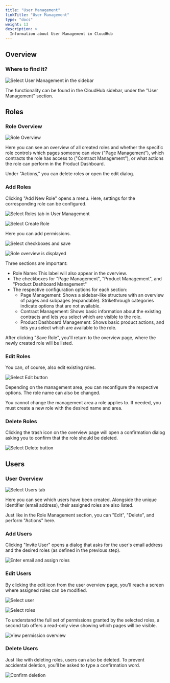 ```yaml
---
title: "User Management"
linkTitle: "User Management"
type: "docs"
weight: 13
description: >
  Information about User Management in CloudHub
---
```


## Overview

### Where to find it?

![Select User Management in the sidebar](../../../img/user-management/u0.5.png)

The functionality can be found in the CloudHub sidebar, under the "User Management" section.

## Roles

### Role Overview

![Role Overview](../../../img/user-management/ue2.png)

Here you can see an overview of all created roles and whether the specific role controls which pages someone can view ("Page Management"), which contracts the role has access to ("Contract Management"), or what actions the role can perform in the Product Dashboard.

Under "Actions," you can delete roles or open the edit dialog.

### Add Roles

Clicking "Add New Role" opens a menu. Here, settings for the corresponding role can be configured.

![Select Roles tab in User Management](../../../img/user-management/ue3.png)

![Select Create Role](../../../img/user-management/ue4.png)

Here you can add permissions.

![Select checkboxes and save](../../../img/user-management/ue5.png)

![Role overview is displayed](../../../img/user-management/ue6.png)

Three sections are important:

- Role Name: This label will also appear in the overview.
- The checkboxes for "Page Management", "Product Management", and "Product Dashboard Management"
- The respective configuration options for each section:
  - Page Management: Shows a sidebar-like structure with an overview of pages and subpages (expandable). Strikethrough categories indicate options that are not available.
  - Contract Management: Shows basic information about the existing contracts and lets you select which are visible to the role.
  - Product Dashboard Management: Shows basic product actions, and lets you select which are available to the role.

After clicking "Save Role", you'll return to the overview page, where the newly created role will be listed.

### Edit Roles

You can, of course, also edit existing roles.

![Select Edit button](../../../img/user-management/ue7.png)

Depending on the management area, you can reconfigure the respective options. The role name can also be changed.

You cannot change the management area a role applies to. If needed, you must create a new role with the desired name and area.

### Delete Roles

Clicking the trash icon on the overview page will open a confirmation dialog asking you to confirm that the role should be deleted.

![Select Delete button](../../../img/user-management/ue7.5.png)

## Users

### User Overview

![Select Users tab](../../../img/user-management/ue8.png)

Here you can see which users have been created. Alongside the unique identifier (email address), their assigned roles are also listed.

Just like in the Role Management section, you can "Edit", "Delete", and perform "Actions" here.

### Add Users

Clicking "Invite User" opens a dialog that asks for the user's email address and the desired roles (as defined in the previous step).

![Enter email and assign roles](../../../img/user-management/ue10.png)

### Edit Users

By clicking the edit icon from the user overview page, you'll reach a screen where assigned roles can be modified.

![Select user](../../../img/user-management/ue11.png)

![Select roles](../../../img/user-management/ue12.png)

To understand the full set of permissions granted by the selected roles, a second tab offers a read-only view showing which pages will be visible.

![View permission overview](../../../img/user-management/ue13.png)

### Delete Users

Just like with deleting roles, users can also be deleted. To prevent accidental deletion, you’ll be asked to type a confirmation word.

![Confirm deletion](../../../img/user-management/ue14.png)
